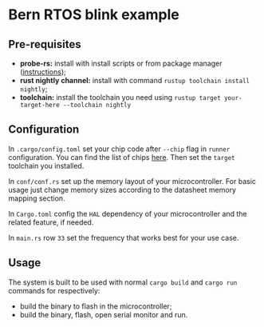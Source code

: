 # Bern RTOS blink example

## Pre-requisites

- **probe-rs:** install with install scripts or from package manager ([instructions](https://probe.rs/docs/getting-started/installation/));
- **rust nightly channel:** install with command `rustup toolchain install nightly`;
- **toolchain:** install the toolchain you need using `rustup target your-target-here --toolchain nightly`

## Configuration

In `.cargo/config.toml` set your chip code after `--chip` flag in `runner` configuration. You can find the list of chips [here](https://probe.rs/targets/?manufacturer=SHOW_ALL_MANUFACTURERS&family=SHOW_ALL_FAMILIES).
Then set the `target` toolchain you installed.

In `conf/conf.rs` set up the memory layout of your microcontroller. For basic usage just change memory sizes according
to the datasheet memory mapping section.

In `Cargo.toml` config the `HAL` dependency of your microcontroller and the related feature, if needed.

In `main.rs` row `33` set the frequency that works best for your use case.

## Usage
The system is built to be used with normal `cargo build` and `cargo run` commands for respectively:
- build the binary to flash in the microcontroller;
- build the binary, flash, open serial monitor and run.